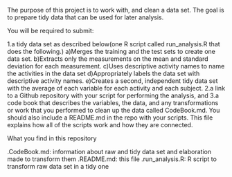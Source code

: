 The purpose of this project is to work with, and clean a data set. The goal is to prepare tidy data that can be used for later analysis. 

You will be required to submit:
  
  1.a tidy data set as described below(one R script called run_analysis.R that does the following.)
        a)Merges the training and the test sets to create one data set.
        b)Extracts only the measurements on the mean and standard deviation for each measurement. 
        c)Uses descriptive activity names to name the activities in the data set
        d)Appropriately labels the data set with descriptive activity names. 
        e)Creates a second, independent tidy data set with the average of each variable for each activity and each subject. 
2.a link to a Github repository with your script for performing the analysis, and
3.a code book that describes the variables, the data, and any transformations or work that you performed to clean up the data called CodeBook.md. You should also include a README.md in the repo with your scripts. This file explains how all of the scripts work and how they are connected. 

What you find in this repository

.CodeBook.md: information about raw and tidy data set and elaboration made to transform them
.README.md: this file
.run_analysis.R: R script to transform raw data set in a tidy one
